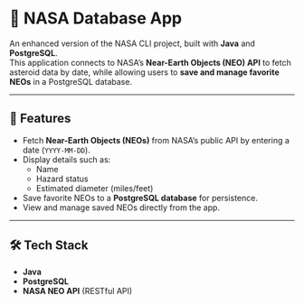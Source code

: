 # 🌌 NASA Database App

An enhanced version of the NASA CLI project, built with **Java** and **PostgreSQL**.  
This application connects to NASA’s **Near-Earth Objects (NEO) API** to fetch asteroid data by date, while allowing users to **save and manage favorite NEOs** in a PostgreSQL database.

---

## 🚀 Features
- Fetch **Near-Earth Objects (NEOs)** from NASA’s public API by entering a date (`YYYY-MM-DD`).
- Display details such as:
  - Name  
  - Hazard status  
  - Estimated diameter (miles/feet)  
- Save favorite NEOs to a **PostgreSQL database** for persistence.
- View and manage saved NEOs directly from the app.

---

## 🛠️ Tech Stack
- **Java**
- **PostgreSQL**
- **NASA NEO API** (RESTful API)
